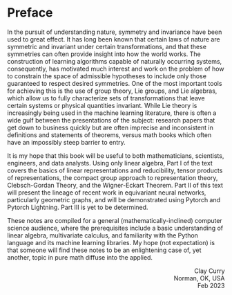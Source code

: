 # Preface

In the pursuit of understanding nature, symmetry and invariance have been used to great effect. It has long been known that certain laws of nature are symmetric and invariant under certain transformations, and that these symmetries can often provide insight into how the world works. The construction of learning algorithms capable of naturally occurring systems, consequently, has motivated much interest and work on the problem of how to constrain the space of admissible hypotheses to include only those guaranteed to respect desired symmetries. One of the most important tools for achieving this is the use of group theory, Lie groups, and Lie algebras, which allow us to fully characterize sets of transformations that leave certain systems or physical quantities invariant. While Lie theory is increasingly being used in the machine learning literature, there is often a wide gulf between the presentations of the subject: research papers that get down to business quickly but are often imprecise and inconsistent in definitions and statements of theorems, versus math books which often have an impossibly steep barrier to entry.

It is my hope that this book will be useful to both mathematicians, scientists, engineers, and data analysts. Using only linear algebra, Part I of the text covers the basics of linear representations and reducibility, tensor products of representations, the compact group approach to representation theory, Clebsch-Gordan Theory, and the Wigner-Eckart Theorem. Part II of this text will present the lineage of recent work in equivariant neural networks, particularly geometric graphs, and will be demonstrated using Pytorch and Pytorch Lightning. Part III is yet to be determined.

These notes are compiled for a general (mathematically-inclined) computer science audience, where the prerequisites include a basic understanding of linear algebra, multivariate calculus, and familiarity with the Python language and its machine learning libraries. My hope (not expectation) is that someone will find these notes to be an enlightening case of, yet another, topic in pure math diffuse into the applied.

<p>
<div style="text-align: right">Clay Curry</div>
<div style="text-align: right">Norman, OK, USA</div>
<div style="text-align: right">Feb 2023</div>
</p>

```{tableofcontents}
```
